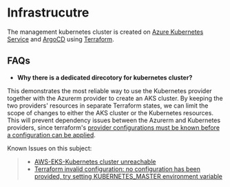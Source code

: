 # Infrastrucutre

The management kubernetes cluster is created on [Azure Kubernetes Service](https://learn.microsoft.com/en-us/azure/aks/) and [ArgoCD](https://argo-cd.readthedocs.io/en/stable/) using [Terraform](https://www.terraform.io/).

## FAQs

- **Why there is a dedicated direcotory for kubernetes cluster?**

This demonstrates the most reliable way to use the Kubernetes provider together with the Azurerm provider to create an AKS cluster. By keeping the two providers' resources in separate Terraform states, we can limit the scope of changes to either the AKS cluster or the Kubernetes resources. This will prevent dependency issues between the Azurerm and Kubernetes providers, since terraform's [provider configurations must be known before a configuration can be applied](https://www.terraform.io/docs/language/providers/configuration.html).

Known Issues on this subject:

> - [AWS-EKS-Kubernetes cluster unreachable](https://github.com/terraform-aws-modules/terraform-aws-eks/issues/1234)
> - [Terraform invalid configuration: no configuration has been provided, try setting KUBERNETES_MASTER environment variable](https://github.com/Azure/AKS/issues/3495)

